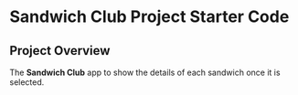 # Sandwich Club Project Starter Code

## Project Overview
The **Sandwich Club** app to
show the details of each sandwich once it is selected.




